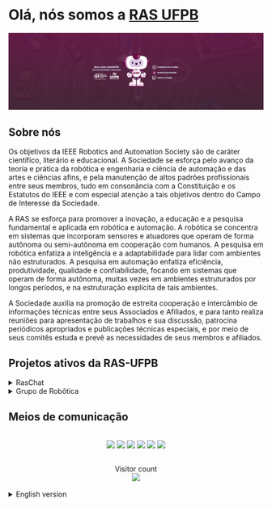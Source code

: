 # Olá, nós somos a [RAS UFPB](https://linktr.ee/rasufpb)

<div id="BannerInicial" align = "center">
    <img src="https://github.com/RAS-UFPB/.github/blob/main/profile/imagens/Bem-vindo_a_RASUFPB_Seu_Canal_de_Robotica_e_Automacao%20v2.png">
</div>

<!-- COLOCAR TEXTO SOBRE A DATA DE FUNDAÇÃO DA RAS E ETC. -->

## Sobre nós

<p text-align="justify">
Os objetivos da IEEE Robotics and Automation Society são de caráter científico, literário e educacional. A Sociedade se esforça pelo avanço da teoria e prática da robótica e engenharia e ciência de automação e das artes e ciências afins, e pela manutenção de altos padrões profissionais entre seus membros, tudo em consonância com a Constituição e os Estatutos do IEEE e com especial atenção a tais objetivos dentro do Campo de Interesse da Sociedade.

A RAS se esforça para promover a inovação, a educação e a pesquisa fundamental e aplicada em robótica e automação. A robótica se concentra em sistemas que incorporam sensores e atuadores que operam de forma autônoma ou semi-autônoma em cooperação com humanos. A pesquisa em robótica enfatiza a inteligência e a adaptabilidade para lidar com ambientes não estruturados. A pesquisa em automação enfatiza eficiência, produtividade, qualidade e confiabilidade, focando em sistemas que operam de forma autônoma, muitas vezes em ambientes estruturados por longos períodos, e na estruturação explícita de tais ambientes.

A Sociedade auxilia na promoção de estreita cooperação e intercâmbio de informações técnicas entre seus Associados e Afiliados, e para tanto realiza reuniões para apresentação de trabalhos e sua discussão, patrocina periódicos apropriados e publicações técnicas especiais, e por meio de seus comitês estuda e prevê as necessidades de seus membros e afiliados.
</p>

## Projetos ativos da RAS-UFPB

<div>
<details>
   <summary>RasChat</summary>
    <p> O RASCHAT é um podcast para explicar alguns temas modernos e trazer alguns convidados da área de robótica e automação.</p>
        <div id="BannerInicial" align = "center">
            <img src = "https://github.com/RAS-UFPB/.github/blob/main/profile/imagens/RasChat.png"> 
        </div>
    <p> Playlist com todos os episódios da primeira temporada do <a href = https://www.youtube.com/watch?v=rLqqt_gwrzg&list=PLvZM0tNIK7izHrqq3WYfDFzpj5RwM721k> RASCHAT</a></p>
</details>
<details>
   <summary>Grupo de Robôtica</summary>
    <p> O grupo de robótica visa ensinar os alunos a trabalhar com a plataforma de desenvolvimento Arduino, para que possam desenvolver seus projetos pessoais.</p>
        <div id="BannerInicial" align = "center">
            <img src = "https://github.com/RAS-UFPB/.github/blob/main/profile/imagens/GDR%20v2.png"> 
        </div>
    <p> O suporte ao grupo de robótica é feito através do discord.
</details>

## Meios de comunicação
<div align= 'center'> 
   <br><a href="https://www.youtube.com/channel/UC7ivKC1W7ScdBqfKEkJO68g" target="_blank"><img src="https://img.shields.io/badge/YouTube-FF0000?style=for-the-badge&logo=youtube&logoColor=white" target="_blank"></a>
  <a href="https://www.instagram.com/rasufpb/" target="_blank"><img src="https://img.shields.io/badge/-Instagram-%23E4405F?style=for-the-badge&logo=instagram&logoColor=white" target="_blank"></a>
 	<a href="https://www.twitch.tv/rasufpb" target="_blank"><img src="https://img.shields.io/badge/Twitch-9146FF?style=for-the-badge&logo=twitch&logoColor=white" target="_blank"></a>
 <a href="https://discord.gg/6jdj3tn5JK" target="_blank"><img src="https://img.shields.io/badge/Discord-7289DA?style=for-the-badge&logo=discord&logoColor=white" target="_blank"></a> 
  <a href = "mailto:ras.ufpb@gmail.com"><img src="https://img.shields.io/badge/-Gmail-%23333?style=for-the-badge&logo=gmail&logoColor=white" target="_blank"></a>
  <a href="https://www.linkedin.com/company/ras-ufpb/" target="_blank"><img src="https://img.shields.io/badge/-LinkedIn-%230077B5?style=for-the-badge&logo=linkedin&logoColor=white" target="_blank"></a>
</div>
   

##
<p align="center"> 
  Visitor count<br>
  <img src="https://profile-counter.glitch.me/RAS-UFPB/count.svg" />
</p>
    
<details>
   <summary>English version</summary>
    
# Hi there, We're [RAS UFPB](https://linktr.ee/rasufpb)

<div id="BannerInicial" align = "center">
    <img src="https://github.com/RAS-UFPB/.github/blob/main/profile/imagens/Bem-vindo_a_RASUFPB_Seu_Canal_de_Robotica_e_Automacao%20v2.png">
</div>

<!-- COLOCAR TEXTO SOBRE A DATA DE FUNDAÇÃO DA RAS E ETC. -->

## About Us

<p text-align="justify">
The IEEE Robotics and Automation Society's objectives are scientific, literary and educational in character. The Society strives for the advancement of the theory and practice of robotics and automation engineering and science and of the allied arts and sciences, and for the maintenance of high professional standards among its members, all in consonance with the Constitution and Bylaws of the IEEE and with special attention to such aims within the Field of Interest of the Society.

RAS strives to advance innovation, education, and fundamental and applied research in robotics and automation. Robotics focuses on systems incorporating sensors and actuators that operate autonomously or semi-autonomously in cooperation with humans. Robotics research emphasizes intelligence and adaptability to cope with unstructured environments. Automation research emphasizes efficiency, productivity, quality, and reliability, focusing on systems that operate autonomously, often in structured environments over extended periods, and on the explicit structuring of such environments.

The Society provides aid in promoting close cooperation and exchange of technical information among its Members and Affiliates, and to this end holds meetings for the presentation of papers and their discussion, sponsors appropriate periodicals and special technical publications, and through its committees studies and provides for the needs of its members and affiliates.
</p>

## Active Projects at RAS-UFPB

<div>
<details>
   <summary>RasChat</summary>
    <p> The RASCHAT is a podcast to explain some modern themes and bring some guests of the robotic and automation area.</p>
        <div id="BannerInicial" align = "center">
            <img src = "https://github.com/RAS-UFPB/.github/blob/main/profile/imagens/RasChat.png"> 
        </div>
    <p> Playlist with all episodes of the first season of <a href = https://www.youtube.com/watch?v=rLqqt_gwrzg&list=PLvZM0tNIK7izHrqq3WYfDFzpj5RwM721k> RASCHAT</a></p>
</details>
<details>
   <summary>Robotic Group</summary>
    <p> The robotics group aims to teach students how to work with the Arduino development platform, so that they can develop their personal projects.</p>
        <div id="BannerInicial" align = "center">
            <img src = "https://github.com/RAS-UFPB/.github/blob/main/profile/imagens/GDR%20v2.png"> 
        </div>
    <p> Support for the robotics group is done through discord.
</details>

## Contact
<div align= 'center'> 
  <br><a href="https://www.youtube.com/channel/UC7ivKC1W7ScdBqfKEkJO68g" target="_blank"><img src="https://img.shields.io/badge/YouTube-FF0000?style=for-the-badge&logo=youtube&logoColor=white" target="_blank"></a>
  <a href="https://www.instagram.com/rasufpb/" target="_blank"><img src="https://img.shields.io/badge/-Instagram-%23E4405F?style=for-the-badge&logo=instagram&logoColor=white" target="_blank"></a>
 	<a href="https://www.twitch.tv/rasufpb" target="_blank"><img src="https://img.shields.io/badge/Twitch-9146FF?style=for-the-badge&logo=twitch&logoColor=white" target="_blank"></a>
 <a href="https://discord.gg/6jdj3tn5JK" target="_blank"><img src="https://img.shields.io/badge/Discord-7289DA?style=for-the-badge&logo=discord&logoColor=white" target="_blank"></a> 
  <a href = "mailto:ras.ufpb@gmail.com"><img src="https://img.shields.io/badge/-Gmail-%23333?style=for-the-badge&logo=gmail&logoColor=white" target="_blank"></a>
  <a href="https://www.linkedin.com/company/ras-ufpb/" target="_blank"><img src="https://img.shields.io/badge/-LinkedIn-%230077B5?style=for-the-badge&logo=linkedin&logoColor=white" target="_blank"></a>
</div>

</details>
